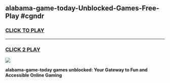 
## alabama-game-today-Unblocked-Games-Free-Play #cgndr
<h3>
<a href="https://us.freeplayer.one?title=alabama-game-today&ref=9M">CLICK TO PLAY</a></h3>
<hr>

<h3>
<a href="https://us.freeplayer.one?title=alabama-game-today&ref=9M">CLICK 2 PLAY</a>
  
</h3>

<a href="https://us.freeplayer.one?title=alabama-game-today&ref=9M"><img src="https://clearcache.store/games.png"></a>


**alabama-game-today games unblocked: Your Gateway to Fun and Accessible Online Gaming**
